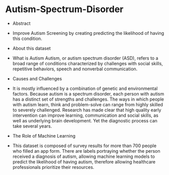 # Autism-Spectrum-Disorder

* Abstract 
- Improve Autism Screening by creating predicting the likelihood of having this condition.

* About this dataset 
- What is Autism Autism, or autism spectrum disorder (ASD), refers to a broad range of conditions characterized by challenges with social skills,
repetitive behaviors, speech and nonverbal communication.


 * Causes and Challenges 
- It is mostly influenced by a combination of genetic and environmental factors.
Because autism is a spectrum disorder, each person with autism has a distinct set of strengths and challenges.
The ways in which people with autism learn, think and problem-solve can range from highly skilled to severely challenged.
Research has made clear that high quality early intervention can improve learning, communication and social skills,
as well as underlying brain development. Yet the diagnostic process can take several years.


* The Role of Machine Learning 
- This dataset is composed of survey results for more than 700 people who filled an app form.
There are labels portraying whether the person received a diagnosis of autism,
allowing machine learning models to predict the likelihood of having autism,
therefore allowing healthcare professionals prioritize their resources.

